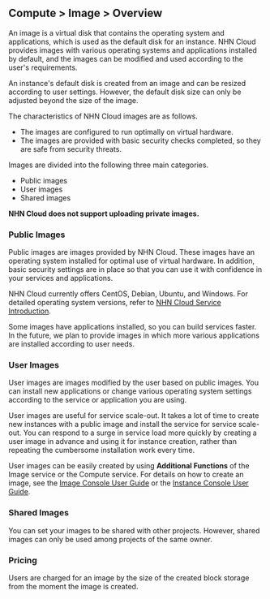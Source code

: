 ## Compute > Image > Overview

An image is a virtual disk that contains the operating system and applications, which is used as the default disk for an instance. NHN Cloud provides images with various operating systems and applications installed by default, and the images can be modified and used according to the user's requirements.

An instance's default disk is created from an image and can be resized according to user settings. However, the default disk size can only be adjusted beyond the size of the image.

The characteristics of NHN Cloud images are as follows.

- The images are configured to run optimally on virtual hardware.
- The images are provided with basic security checks completed, so they are safe from security threats.

Images are divided into the following three main categories.

* Public images
* User images
* Shared images

**NHN Cloud does not support uploading private images.**

### Public Images

Public images are images provided by NHN Cloud. These images have an operating system installed for optimal use of virtual hardware. In addition, basic security settings are in place so that you can use it with confidence in your services and applications.

NHN Cloud currently offers CentOS, Debian, Ubuntu, and Windows. For detailed operating system versions, refer to [NHN Cloud Service Introduction](https://toast.com/service/compute/instance).

Some images have applications installed, so you can build services faster. In the future, we plan to provide images in which more various applications are installed according to user needs.

### User Images

User images are images modified by the user based on public images. You can install new applications or change various operating system settings according to the service or application you are using.

User images are useful for service scale-out. It takes a lot of time to create new instances with a public image and install the service for service scale-out. You can respond to a surge in service load more quickly by creating a user image in advance and using it for instance creation, rather than repeating the cumbersome installation work every time.

User images can be easily created by using **Additional Functions** of the Image service or the Compute service. For details on how to create an image, see the [Image Console User Guide](/Compute/Image/en/console-guide/) or the [Instance Console User Guide](/Compute/Instance/en/console-guide/).

### Shared Images

You can set your images to be shared with other projects. However, shared images can only be used among projects of the same owner.

### Pricing

Users are charged for an image by the size of the created block storage from the moment the image is created.
